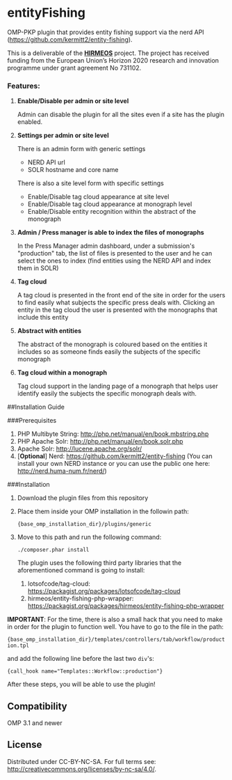 # entityFishing
OMP-PKP plugin that provides entity fishing support via the nerd API (https://github.com/kermitt2/entity-fishing).

This is a deliverable of the <a target="_blank" href="http://hirmeos.eu">**HIRMEOS**</a> project. The project has received funding from the European Union’s Horizon 2020 research and innovation programme under grant agreement No 731102.

### Features:

1) **Enable/Disable per admin or site level**
	
	Admin can disable the plugin for all the sites even if a site has the plugin enabled.

2) **Settings per admin or site level**
	
	There is an admin form with generic settings

	* NERD API url
	* SOLR hostname and core name

	There is also a site level form with specific settings

	* Enable/Disable tag cloud appearance at site level
	* Enable/Disable tag cloud appearance at monograph level
	* Enable/Disable entity recognition within the abstract of the monograph
	
3) **Admin / Press manager is able to index the files of monographs**

	In the Press Manager admin dashboard, under a submission's "production" tab, the list of files is presented to the user and he can select the ones to index (find entities using the NERD API and index them in SOLR)
	
3) **Tag cloud**
	
	A tag cloud is presented in the front end of the site in order for the users to find easily what subjects the specific press deals with. Clicking an entity in the tag cloud the user is presented with the monographs that include this entity
	
4) **Abstract with entities**

	The abstract of the monograph is coloured based on the entities it includes so as someone finds easily the subjects of the specific monograph
	
5) **Tag cloud within a monograph**

	Tag cloud support in the landing page of a monograph that helps user identify easily the subjects the specific monograph deals with.
	
##Installation Guide

###Prerequisites

1) PHP Multibyte String: http://php.net/manual/en/book.mbstring.php
2) PHP Apache Solr: http://php.net/manual/en/book.solr.php
3) Apache Solr: http://lucene.apache.org/solr/
4) [**Optional**] Nerd: https://github.com/kermitt2/entity-fishing (You can install your own NERD instance or you can use the public one here: http://nerd.huma-num.fr/nerd/)

###Installation

1) Download the plugin files from this repository

2) Place them inside your OMP installation in the followin path:

	`{base_omp_installation_dir}/plugins/generic`
	
3) Move to this path and run the following command:

	`./composer.phar install`
	
	The plugin uses the following third party libraries that the aforementioned command is going to install:
	
	1) lotsofcode/tag-cloud: https://packagist.org/packages/lotsofcode/tag-cloud
	2) hirmeos/entity-fishing-php-wrapper: https://packagist.org/packages/hirmeos/entity-fishing-php-wrapper
	
**IMPORTANT**: For the time, there is also a small hack that you need to make in order for the plugin to function well. You have to go to the file in the path:

`{base_omp_installation_dir}/templates/controllers/tab/workflow/production.tpl`

and add the following line before the last two `div`'s:

`{call_hook name="Templates::Workflow::production"}`

After these steps, you will be able to use the plugin!

## Compatibility
OMP 3.1 and newer

## License
Distributed under CC-BY-NC-SA. For full terms see: http://creativecommons.org/licenses/by-nc-sa/4.0/.

